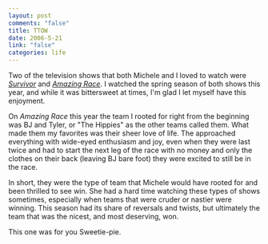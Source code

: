 ```yaml
--- 
layout: post
comments: "false"
title: TTOW
date: 2006-5-21
link: "false"
categories: life
---
```

Two of the television shows that both Michele and I loved to watch were <em><a href="http://www.cbs.com/primetime/survivor12/" title="Survivor">Survivor</a></em> and <em><a href="http://www.cbs.com/primetime/amazing_race9/" title="Amazing Race">Amazing Race</a></em>. I watched the spring season of both shows this year, and while it was bittersweet at times, I'm glad I let myself have this enjoyment.

On <em>Amazing Race</em> this year the team I rooted for right from the beginning was BJ and Tyler, or "The Hippies" as the other teams called them. What made them my favorites was their sheer love of life. The approached everything with wide-eyed enthusiasm and joy, even when they were last twice and had to start the next leg of the race with no money and only the clothes on their back (leaving BJ bare foot) they were excited to still be in the race.

In short, they were the type of team that Michele would have rooted for and been thrilled to see win. She had a hard time watching these types of shows sometimes, especially when teams that were cruder or nastier were winning. This season had its share of reversals and twists, but ultimately the team that was the nicest, and most deserving, won.

This one was for you Sweetie-pie.
